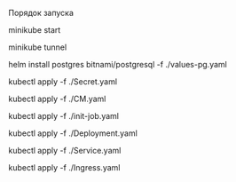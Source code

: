 Порядок запуска

minikube start

minikube tunnel

helm install postgres bitnami/postgresql -f ./values-pg.yaml

kubectl apply -f ./Secret.yaml

kubectl apply -f ./CM.yaml

kubectl apply -f ./init-job.yaml

kubectl apply -f ./Deployment.yaml

kubectl apply -f ./Service.yaml

kubectl apply -f ./Ingress.yaml